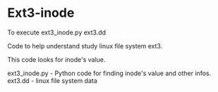 # Ext3-inode
To execute ext3_inode.py ext3.dd

Code to help understand study linux file system ext3.

This code looks for inode's value.

ext3_inode.py - Python code for finding inode's value and other infos.
ext3.dd - linux file system data
